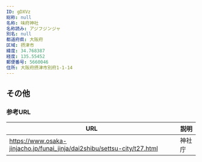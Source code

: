 ```yaml
---
ID: gDXVz
総称: null
名称: 味府神社
名称読み: アジフジンジャ
別名: null
都道府県: 大阪府
区域: 摂津市
緯度: 34.768387
経度: 135.55452
郵便番号: 5660046
住所: 大阪府摂津市別府1-1-14
---
```


## その他

### 参考URL

| URL                                                                      | 説明   |
| ------------------------------------------------------------------------ | ------ |
| https://www.osaka-jinjacho.jp/funai_jinja/dai2shibu/settsu-city/t27.html | 神社庁 |
